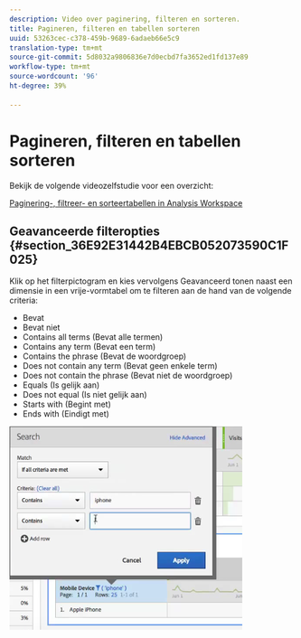 ```yaml
---
description: Video over paginering, filteren en sorteren.
title: Pagineren, filteren en tabellen sorteren
uuid: 53263cec-c378-459b-9689-6adaeb66e5c9
translation-type: tm+mt
source-git-commit: 5d8032a9806836e7d0ecbd7fa3652ed1fd137e89
workflow-type: tm+mt
source-wordcount: '96'
ht-degree: 39%

---
```



# Pagineren, filteren en tabellen sorteren

Bekijk de volgende videozelfstudie voor een overzicht:

[Paginering-, filtreer- en sorteertabellen in Analysis Workspace](https://docs.adobe.com/help/en/analytics-learn/tutorials/analysis-workspace/building-freeform-tables/pagination-filtering-sorting-tables.html)

## Geavanceerde filteropties {#section_36E92E31442B4EBCB052073590C1F025}

Klik op het filterpictogram en kies vervolgens Geavanceerd tonen naast een dimensie in een vrije-vormtabel om te filteren aan de hand van de volgende criteria:

* Bevat
* Bevat niet
* Contains all terms (Bevat alle termen)
* Contains any term (Bevat een term)
* Contains the phrase (Bevat de woordgroep)
* Does not contain any term (Bevat geen enkele term)
* Does not contain the phrase (Bevat niet de woordgroep)
* Equals (Is gelijk aan)
* Does not equal (Is niet gelijk aan)
* Starts with (Begint met)
* Ends with (Eindigt met)

![](assets/advanced-filter.png)

